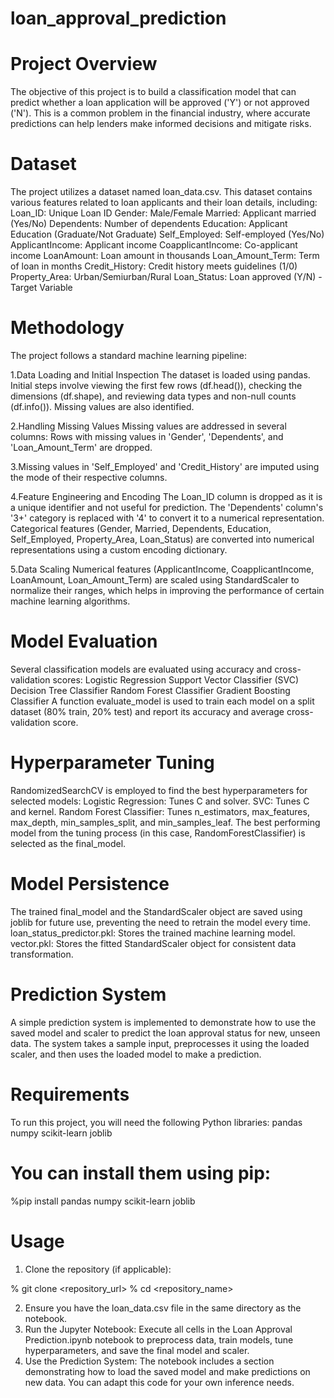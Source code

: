 # loan_approval_prediction

# Project Overview
The objective of this project is to build a classification model that can predict whether a loan application will be approved ('Y') or not approved ('N'). This is a common problem in the financial industry, where accurate predictions can help lenders make informed decisions and mitigate risks.

# Dataset
The project utilizes a dataset named loan_data.csv. This dataset contains various features related to loan applicants and their loan details, including:
Loan_ID: Unique Loan ID
Gender: Male/Female
Married: Applicant married (Yes/No)
Dependents: Number of dependents
Education: Applicant Education (Graduate/Not Graduate)
Self_Employed: Self-employed (Yes/No)
ApplicantIncome: Applicant income
CoapplicantIncome: Co-applicant income
LoanAmount: Loan amount in thousands
Loan_Amount_Term: Term of loan in months
Credit_History: Credit history meets guidelines (1/0)
Property_Area: Urban/Semiurban/Rural
Loan_Status: Loan approved (Y/N) - Target Variable

# Methodology
The project follows a standard machine learning pipeline:
  
  1.Data Loading and Initial Inspection
  The dataset is loaded using pandas. Initial steps involve viewing the first few rows (df.head()), checking the dimensions (df.shape), and reviewing data types and non-null counts (df.info()). Missing values are also identified.
  
  2.Handling Missing Values
  Missing values are addressed in several columns:
  Rows with missing values in 'Gender', 'Dependents', and 'Loan_Amount_Term' are dropped.
  
  3.Missing values in 'Self_Employed' and 'Credit_History' are imputed using the mode of their respective columns.
  
  4.Feature Engineering and Encoding
  The Loan_ID column is dropped as it is a unique identifier and not useful for prediction.
  The 'Dependents' column's '3+' category is replaced with '4' to convert it to a numerical representation.
  Categorical features (Gender, Married, Dependents, Education, Self_Employed, Property_Area, Loan_Status) are converted into numerical representations using a custom encoding dictionary.
  
  5.Data Scaling
  Numerical features (ApplicantIncome, CoapplicantIncome, LoanAmount, Loan_Amount_Term) are scaled using StandardScaler to normalize their ranges, which helps in improving the performance of certain machine learning algorithms.

# Model Evaluation
  Several classification models are evaluated using accuracy and cross-validation scores:
  Logistic Regression
  Support Vector Classifier (SVC)
  Decision Tree Classifier
  Random Forest Classifier
  Gradient Boosting Classifier
  A function evaluate_model is used to train each model on a split dataset (80% train, 20% test) and report its accuracy and average cross-validation score.

# Hyperparameter Tuning
  RandomizedSearchCV is employed to find the best hyperparameters for selected models:
  Logistic Regression: Tunes C and solver.
  SVC: Tunes C and kernel.
  Random Forest Classifier: Tunes n_estimators, max_features, max_depth, min_samples_split, and min_samples_leaf.
  The best performing model from the tuning process (in this case, RandomForestClassifier) is selected as the final_model.

# Model Persistence
  The trained final_model and the StandardScaler object are saved using joblib for future use, preventing the need to retrain the model every time.
  loan_status_predictor.pkl: Stores the trained machine learning model.
  vector.pkl: Stores the fitted StandardScaler object for consistent data transformation.

# Prediction System
A simple prediction system is implemented to demonstrate how to use the saved model and scaler to predict the loan approval status for new, unseen data. The system takes a sample input, preprocesses it using the loaded scaler, and then uses the loaded model to make a prediction.

# Requirements
To run this project, you will need the following Python libraries:
  pandas
  numpy
  scikit-learn
  joblib  

# You can install them using pip:
  %pip install pandas numpy scikit-learn joblib

# Usage
1. Clone the repository (if applicable):

  % git clone <repository_url>
  % cd <repository_name>

2. Ensure you have the loan_data.csv file in the same directory as the notebook.
3. Run the Jupyter Notebook: Execute all cells in the Loan Approval Prediction.ipynb notebook to preprocess data, train models, tune hyperparameters, and save the final model and scaler.
4. Use the Prediction System: The notebook includes a section demonstrating how to load the saved model and make predictions on new data. You can adapt this code for your own inference needs.
